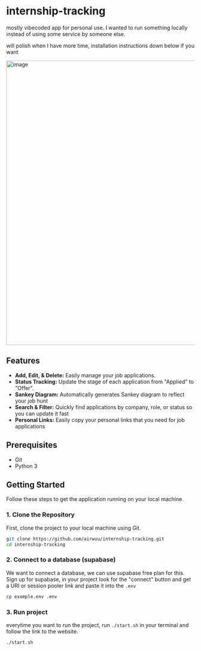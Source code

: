 # internship-tracking

mostly vibecoded app for personal use. I wanted to run something locally instead of using some service by someone else. 

will polish when I have more time, installation instructions down below if you want

<img width="762" height="759" alt="image" src="https://github.com/user-attachments/assets/639b342d-edea-4fb2-9b3a-4c32cbc4c399" />

## Features

-   **Add, Edit, & Delete:** Easily manage your job applications.
-   **Status Tracking:** Update the stage of each application from "Applied" to "Offer".
-   **Sankey Diagram:** Automatically generates Sankey diagram to reflect your job hunt
-   **Search & Filter:** Quickly find applications by company, role, or status so you can update it fast
-   **Personal Links:** Easily copy your personal links that you need for job applications
## Prerequisites

-   Git
-   Python 3

## Getting Started

Follow these steps to get the application running on your local machine.

### 1. Clone the Repository

First, clone the project to your local machine using Git.

```bash
git clone https://github.com/airwuu/internship-tracking.git
cd internship-tracking
```
### 2. Connect to a database (supabase)
We want to connect a database, we can use supabase free plan for this. Sign up for supabase, in your project look for the "connect" button and get a URI or session pooler link and paste it into the `.env`
```bash
cp example.env .env
```
### 3. Run project
everytime you want to run the project, run `./start.sh` in your terminal and follow the link to the website. 
```bash
./start.sh
```
